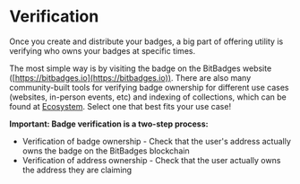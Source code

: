 # Verification

Once you create and distribute your badges, a big part of offering utility is verifying who owns your badges at specific times.&#x20;

The most simple way is by visiting the badge on the BitBadges website ([https://bitbadges.io](https://bitbadges.io)). There are also many community-built tools for verifying badge ownership for different use cases (websites, in-person events, etc) and indexing of collections, which can be found at [Ecosystem](../ecosystem/). Select one that best fits your use case!

**Important: Badge verification is a two-step process:**

* Verification of badge ownership - Check that the user's address actually owns the badge on the BitBadges blockchain
* Verification of address ownership - Check that the user actually owns the address they are claiming
